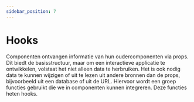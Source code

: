 ```yaml
---
sidebar_position: 7
---
```


# Hooks

Componenten ontvangen informatie van hun oudercomponenten via props. Dit biedt de basisstructuur, maar om een interactieve applicatie te ontwikkelen, volstaat het niet alleen data te herbruiken. Het is ook nodig data te kunnen wijzigen of uit te lezen uit andere bronnen dan de props, bijvoorbeeld uit een database of uit de URL. Hiervoor wordt een groep functies gebruikt die we in componenten kunnen integreren. Deze functies heten hooks.